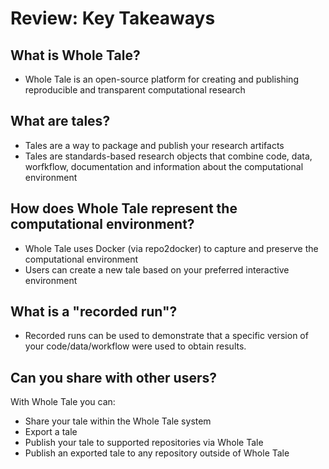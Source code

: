 # Review: Key Takeaways

## What is Whole Tale?

* Whole Tale is an open-source platform for creating and publishing reproducible and transparent computational research

## What are tales?

* Tales are a way to package and publish your research artifacts
* Tales are standards-based research objects that combine code, data, worfkflow, documentation and information about the computational environment

## How does Whole Tale represent the computational environment?

* Whole Tale uses Docker (via repo2docker) to capture and preserve the computational environment 
* Users can create a new tale based on your preferred interactive environment

## What is a "recorded run"?

* Recorded runs can be used to demonstrate that a specific version of your code/data/workflow were used to obtain results.

## Can you share with other users?

With Whole Tale you can:
* Share your tale within the Whole Tale system
* Export a tale
* Publish your tale to supported repositories via Whole Tale
* Publish an exported tale to any repository outside of Whole Tale
